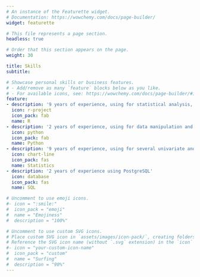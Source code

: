 ```yaml
---
# An instance of the Featurette widget.
# Documentation: https://wowchemy.com/docs/page-builder/
widget: featurette

# This file represents a page section.
headless: true

# Order that this section appears on the page.
weight: 30

title: Skills
subtitle:

# Showcase personal skills or business features.
# - Add/remove as many `feature` blocks below as you like.
# - For available icons, see: https://wowchemy.com/docs/page-builder/#icons
feature:
- description: '9 years of experience, using for statistical analysis, data manipulation and visualization (e.g., Tidyverse)'
  icon: r-project
  icon_pack: fab
  name: R
- description: '2 years of experience, using for data manipulation and visualization with pandas, numpy, matplotlib, seaborn, etc, and, machine learning with scikit-learn'
  icon: python
  icon_pack: fab
  name: Python
- description: '9 years of experience, using for several univariate and multivariate analyses'
  icon: chart-line
  icon_pack: fas
  name: Statistics
- description: '2 years of experience using PostgreSQL'
  icon: database
  icon_pack: fas
  name: SQL

# Uncomment to use emoji icons.
#- icon = ":smile:"
#  icon_pack = "emoji"
#  name = "Emojiness"
#  description = "100%"  

# Uncomment to use custom SVG icons.
# Place custom SVG icon in `assets/images/icon-pack/`, creating folders if necessary.
# Reference the SVG icon name (without `.svg` extension) in the `icon` field.
#- icon = "your-custom-icon-name"
#  icon_pack = "custom"
#  name = "Surfing"
#  description = "90%"
---
```

